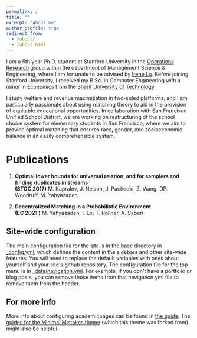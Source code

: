 ```yaml
---
permalink: /
title: ""
excerpt: "About me"
author_profile: true
redirect_from: 
  - /about/
  - /about.html
---
```



I am a 5th year Ph.D. student at Stanford University in the [Operations Research](https://or.stanford.edu/) group within the department of Management Science & Engineering, where I am fortunate to be advised by [Irene Lo](https://sites.google.com/view/irene-lo). Before joining Stanford University, I received my B.Sc. in Computer Engineering with a minor in Economics from the [Sharif University of Technology](https://en.sharif.edu/)  

I study welfare and revenue maximization in two-sided platforms, and I am particularly passionate about using matching theory to aid in the provision of equitable educational opportunities. 
In collaboration with San Francisco Unified School District, 
we are working on restructuring of the school choice system for elementary students in San Francisco,
 where we aim to provide optimal matching that ensures race, gender, and socioeconomic balance in an easily comprehensible system.


Publications
======
1. **Optimal lower bounds for universal relation, and for samplers and finding duplicates in streams**  
**(STOC 2017)** M. Kapralov, J. Nelson, J. Pachocki, Z. Wang, DP. Woodruff, M. Yahyazadeh  


1. **Decentralized Matching in a Probabilistic Environment**  
**(EC 2021 )** M. Yahyazadeh, I. Lo, T. Pollner, A. Saberi
 
Site-wide configuration
------
The main configuration file for the site is in the base directory in [_config.yml](https://github.com/academicpages/academicpages.github.io/blob/master/_config.yml), which defines the content in the sidebars and other site-wide features. You will need to replace the default variables with ones about yourself and your site's github repository. The configuration file for the top menu is in [_data/navigation.yml](https://github.com/academicpages/academicpages.github.io/blob/master/_data/navigation.yml). For example, if you don't have a portfolio or blog posts, you can remove those items from that navigation.yml file to remove them from the header. 


For more info
------
More info about configuring academicpages can be found in [the guide](https://academicpages.github.io/markdown/). The [guides for the Minimal Mistakes theme](https://mmistakes.github.io/minimal-mistakes/docs/configuration/) (which this theme was forked from) might also be helpful.
